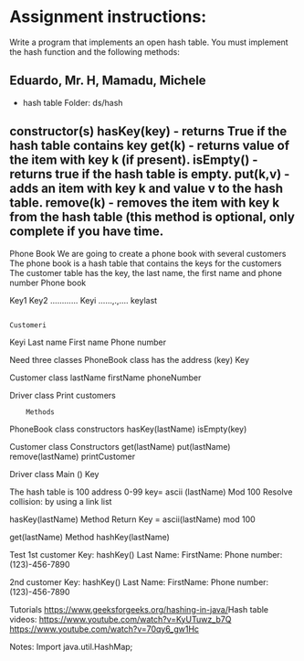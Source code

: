 # Assignment instructions:
Write a program that implements an open hash table. You must implement the hash function and the following methods:

## Eduardo, Mr. H, Mamadu, Michele

* hash table Folder: ds/hash

constructor(s)
hasKey(key) - returns True if the hash table contains key
get(k) - returns value of the item with key k (if present).
isEmpty() - returns true if the hash table is empty.
put(k,v) - adds an item with key k and value v to the hash table.
remove(k) - removes the item with key k from the hash table (this method is optional, only complete if you have time.
----------------


Phone Book
We are going to create a phone book with several customers
The phone book is a hash table that contains the keys for the customers
The customer table has the key, the last name, the first name and phone number
Phone book

Key1
Key2
………...
Keyi
……,.,....
keylast




                                                                            Customeri
Keyi
Last  name
First name
Phone number



Need three classes
PhoneBook class has the address (key)
Key

Customer class
lastName
firstName
phoneNumber

Driver class
Print customers



    	Methods
PhoneBook class
constructors
hasKey(lastName)
isEmpty(key)

Customer class
Constructors
get(lastName)
put(lastName)
remove(lastName)
printCustomer

Driver class
Main ()
Key

The hash table is 100 address 0-99
key= ascii (lastName) Mod 100
Resolve collision: by using a link list

hasKey(lastName) Method
Return Key = ascii(lastName) mod 100

get(lastName) Method
hashKey(lastName)







Test
1st customer
Key: hashKey()
Last Name:
FirstName:
Phone number: (123)-456-7890

2nd  customer
Key: hashKey()
Last Name:
FirstName:
Phone number: (123)-456-7890



Tutorials https://www.geeksforgeeks.org/hashing-in-java/
​​Hash table videos: https://www.youtube.com/watch?v=KyUTuwz_b7Q
https://www.youtube.com/watch?v=70qy6_gw1Hc




Notes:
Import java.util.HashMap;
